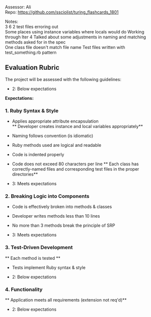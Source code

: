 Assessor: Ali  
Repo:  https://github.com/ssciolist/turing_flashcards_1801  

Notes:  
3 6
2 test files erroring out  
Some places using instance variables where locals would do
Working through Iter 4
Talked about some adjustments in naming and matching methods asked for in the spec  
One class file doesn't match file name
Test files written with test_something.rb pattern

## Evaluation Rubric

The project will be assessed with the following guidelines:

* 2: Below expectations

**Expectations:**

### 1. Ruby Syntax & Style

* Applies appropriate attribute encapsulation  
** Developer creates instance and local variables appropriately**
* Naming follows convention (is idiomatic)
* Ruby methods used are logical and readable
* Code is indented properly
* Code does not exceed 80 characters per line
** Each class has correctly-named files and corresponding test files in the proper directories**

* 3: Meets expectations

### 2. Breaking Logic into Components

* Code is effectively broken into methods & classes
* Developer writes methods less than 10 lines
* No more than 3 methods break the principle of SRP

* 3: Meets expectations

### 3. Test-Driven Development

** Each method is tested  **
* Tests implement Ruby syntax & style   

* 2: Below expectations

### 4. Functionality

** Application meets all requirements (extension not req'd)**

* 2: Below expectations
